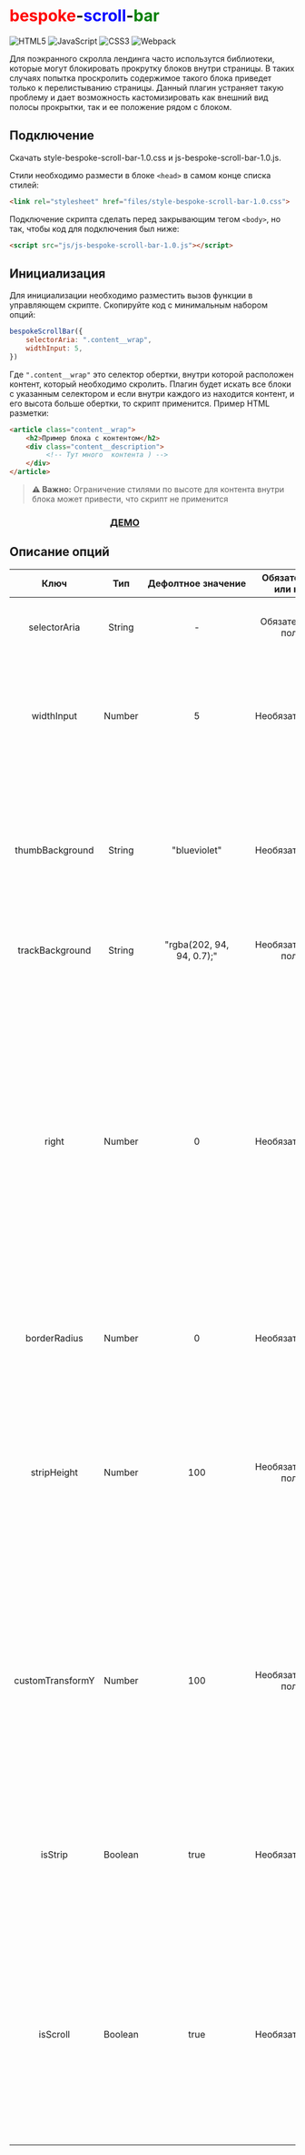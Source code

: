 
# <span style="color:red;">bespoke</span>-<span style="color:blue">scroll</span>-<span style="color:green">bar</span>

![HTML5](https://img.shields.io/badge/html5-%23E34F26.svg?style=for-the-badge&logo=html5&logoColor=white) ![JavaScript](https://img.shields.io/badge/javascript-%23323330.svg?style=for-the-badge&logo=javascript&logoColor=%23F7DF1E) ![CSS3](https://img.shields.io/badge/css3-%231572B6.svg?style=for-the-badge&logo=css3&logoColor=white) ![Webpack](https://img.shields.io/badge/webpack-%238DD6F9.svg?style=for-the-badge&logo=webpack&logoColor=black)

Для поэкранного скролла лендинга часто использутся библиотеки, которые могут блокировать прокрутку блоков внутри страницы. В таких случаях попытка проскролить содержимое такого блока приведет только к перелистыванию страницы. Данный плагин устраняет такую проблему и дает возможность кастомизировать как внешний вид полосы прокрытки, так и ее положение рядом с блоком.

## Подключение

Скачать style-bespoke-scroll-bar-1.0.css и js-bespoke-scroll-bar-1.0.js.

Стили необходимо размести в блоке `<head>` в самом конце списка стилей:    
```html
<link rel="stylesheet" href="files/style-bespoke-scroll-bar-1.0.css">
```
Подключение скрипта сделать перед закрывающим тегом `<body>`, но так, чтобы код для подключения был ниже:
```html
<script src="js/js-bespoke-scroll-bar-1.0.js"></script>
```

## Инициализация

Для инициализации необходимо разместить вызов функции в управляющем скрипте. Скопируйте код с минимальным набором опций:
```js
bespokeScrollBar({
    selectorAria: ".content__wrap",
    widthInput: 5,
})
```
Где `".content__wrap"` это селектор обертки, внутри которой расположен контент, который необходимо скролить. Плагин будет искать все блоки с указанным селектором и если внутри каждого из находится контент, и его высота больше обертки, то скрипт применится. Пример HTML разметки:
```html
<article class="content__wrap">
    <h2>Пример блока с контентом</h2>
    <div class="content__description">
         <!-- Тут много  контента ) -->
    </div>
</article> 
```
> **⚠ Важно:** Ограничение стилями по высоте для контента внутри блока может привести, что скрипт не применится

### <a href="https://maksbmt.github.io/demo-bespoke-scroll-bar/" target="_blank" style="display:block; width:150px;margin:0 auto;">ДЕМО</a>

## Описание опций

|Ключ    |Тип   | Дефолтное&nbsp;значение |  Обязательно или нет  | Описание |
| :---:  | :---: | :-----------: | :---: | :--- |
|selectorAria| String | - | Обязательное поле | Селектор обертки внутри которой должен скролится контент |  
|widthInput| Number | 5 | Необязательное | Значение определяет толщину бегунка в пикселях. Если его не указать, то применится дефолтное и толщина будет 5px |
| thumbBackground | String | "blueviolet" | Необязательное | Ключ определяет цвет бегунка. Допустимы любые форматы, которые читает css свойство background. Например: "#222666", "rgba(175, 252, 65, 1)", "red" |
| trackBackground | String | "rgba(202, 94, 94,&nbsp;0.7);" | Необязательное поле | Ключ определяет цвет поля скролл бара |
| right | Number | 0 | Необязательное | Определяет положение бегунка относительно правого края обертки. При значении 0 - скролл бар будет вплотную примыкать к правому краю. Положительные значения отодвигают вправо. Отрицательные - влево и может располагать скролл бар визуально внутри обертки. **Важно:** *расстояние считается от правого края обертки до левого края скролл бара*. |
|borderRadius| Number | 0 | Необязательное | Ключ определяет border-radius для скролл бара |
|stripHeight| Number | 100 | Необязательное поле | Величина в процентах, которая определяет сколько должен занимать скролл бар. Все поле - 100, Если, к примеру, 80 - то будет занято 80% возможной высоты. Скролл бар при этом выставляется прмерно по середине |
|customTransformY| Number | 100 | Необязательное поле | Значение используется для свига по оси Y скролл бара. Подбирается в ручную через консоль разработчика. Теоретическое нормально положение - 50. Уменьшение приводит к сдвигу вверх, уменьшение - вниз. |
|isStrip| Boolean | true | Необязательное | Ключ запрещает/разрешает рендеринг скролл бара. Используется, когда нужно воостановить скролл внутри блока, но по дизайну скролл бар не нужен |
|isScroll| Boolean | true | Необязательное | Не всегда нужно проводить манипуляции для воостановления скрола внутри блока. Возможны ситуации, когда необходим только кастомный скролл бар - для этого ключ isScroll необходимо поставить в значение false |

